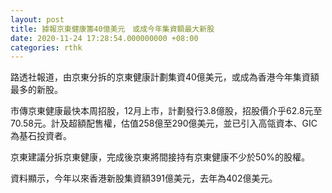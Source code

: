 ```yaml
---
layout: post
title: 據報京東健康籌40億美元　或成今年集資額最大新股
date: 2020-11-24 17:28:54.000000000 +08:00
categories: rthk
---
```


路透社報道，由京東分拆的京東健康計劃集資40億美元，或成為香港今年集資額最多的新股。

市傳京東健康最快本周招股，12月上市，計劃發行3.8億股，招股價介乎62.8元至70.58元。計及超額配售權，估值258億至290億美元，並已引入高瓴資本、GIC為基石投資者。

京東建議分拆京東健康，完成後京東將間接持有京東健康不少於50%的股權。

資料顯示，今年以來香港新股集資額391億美元，去年為402億美元。
